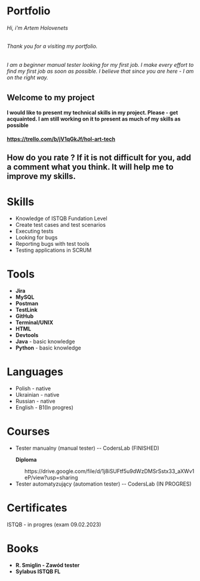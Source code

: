 # Portfolio
 ###### Hi, i'm Artem Holovenets
 ###### Thank you for a visiting my portfolio. 


###### I am a beginner manual tester looking for my first job. I make every effort to find my first job as soon as possible. I believe that since you are here - I am on the right way.

## Welcome to my project
#### I would like to present my technical skills in my project. Please - get acquainted. I am still working on it to present as much of my skills as possible 
#### https://trello.com/b/jV1qGkJf/hol-art-tech
## How do you rate ? If it is not difficult for you, add a comment what you think. It will help me to improve my skills. 

# Skills
 <ul>
  <li>Knowledge of ISTQB Fundation Level </li>
  <li>Create test cases and test scenarios</li>
  <li>Executing tests</li>
  <li>Looking for bugs</li>
  <li>Reporting bugs with test tools</li>
  <li>Testing applications in SCRUM </li>
</ul>

# Tools
<ul>
 <li><b>Jira</b></li>
 <li><b>MySQL</b></li>
 <li><b>Postman</b></li>
 <li><b>TestLink</b></li>
 <li><b>GitHub</b></li>
 <li><b>Terminal/UNIX</b></li>
 <li><b>HTML</b></li>
 <li><b>Devtools</b></li>
 <li><b>Java</b> - basic knowledge</li>
 <li><b>Python</b> - basic knowledge</li>
</ul>

# Languages
<ul>
  <li>Polish - native</li>
  <li>Ukrainian - native</li>
  <li>Russian - native</li>
  <li>English - B1(In progres)</li>
</ul>

# Courses
<ul>
  <li>Tester manualny (manual tester) -- CodersLab (FINISHED)</li> 
     <p><b>Diploma</b></p>
     <ol>https://drive.google.com/file/d/1j8iSUFtf5u9dWzDMSrSstx33_aXWv1eP/view?usp=sharing</ol>
  <li>Tester automatyzujący (automation tester) -- CodersLab (IN PROGRES)</li> 
</ul>

# Certificates
ISTQB - in progres (exam 09.02.2023)

# Books
<ul>
 <li><b>R. Smiglin - Zawód tester</b></li>
 <li><b>Sylabus ISTQB FL</b></li>
</ul>
